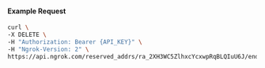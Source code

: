 <!-- Code generated for API Clients. DO NOT EDIT. -->

#### Example Request

```bash
curl \
-X DELETE \
-H "Authorization: Bearer {API_KEY}" \
-H "Ngrok-Version: 2" \
https://api.ngrok.com/reserved_addrs/ra_2XH3WC5ZlhxcYcxwpRqBLQIuU6J/endpoint_configuration
```
